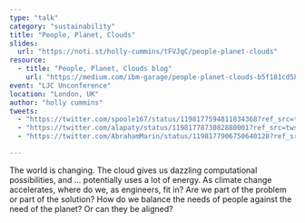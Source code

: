 ```yaml
---
type: "talk"
category: "sustainability"
title: "People, Planet, Clouds"
slides:
  url: "https://noti.st/holly-cummins/tFVJqC/people-planet-clouds"
resource:
  - title: "People, Planet, Clouds blog"
    url: "https://medium.com/ibm-garage/people-planet-clouds-b5f181cd58a9"
event: "LJC Unconference"
location: "London, UK"
author: "holly cummins"
tweets:
  - "https://twitter.com/spoole167/status/1198177594811834368?ref_src=twsrc%5Etfw"
  - "https://twitter.com/alapaty/status/1198177873082880001?ref_src=twsrc%5Etfw"
  - "https://twitter.com/AbrahamMarin/status/1198177906750640128?ref_src=twsrc%5Etfw"

---
```

The world is changing. The cloud gives us dazzling computational possibilities, and … potentially uses a lot of energy. As climate change accelerates, where do we, as engineers, fit in? Are we part of the problem or part of the solution? How do we balance the needs of people against the need of the planet? Or can they be aligned?